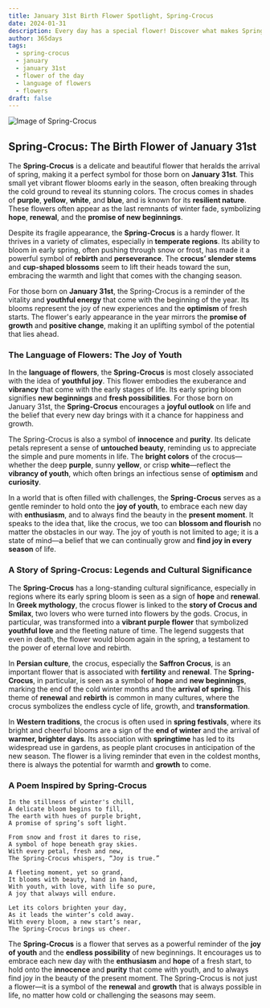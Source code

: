 ```yaml
---
title: January 31st Birth Flower Spotlight, Spring-Crocus
date: 2024-01-31
description: Every day has a special flower! Discover what makes Spring-Crocus unique as today’s birth flower and its symbolic meaning.
author: 365days
tags:
  - spring-crocus
  - january
  - january 31st
  - flower of the day
  - language of flowers
  - flowers
draft: false
---
```


![Image of Spring-Crocus](https://cdn.pixabay.com/photo/2020/03/30/15/21/crocus-4984558_640.jpg#center)


## Spring-Crocus: The Birth Flower of January 31st

The **Spring-Crocus** is a delicate and beautiful flower that heralds the arrival of spring, making it a perfect symbol for those born on **January 31st**. This small yet vibrant flower blooms early in the season, often breaking through the cold ground to reveal its stunning colors. The crocus comes in shades of **purple**, **yellow**, **white**, and **blue**, and is known for its **resilient nature**. These flowers often appear as the last remnants of winter fade, symbolizing **hope**, **renewal**, and the **promise of new beginnings**.

Despite its fragile appearance, the **Spring-Crocus** is a hardy flower. It thrives in a variety of climates, especially in **temperate regions**. Its ability to bloom in early spring, often pushing through snow or frost, has made it a powerful symbol of **rebirth** and **perseverance**. The **crocus’ slender stems** and **cup-shaped blossoms** seem to lift their heads toward the sun, embracing the warmth and light that comes with the changing season.

For those born on **January 31st**, the Spring-Crocus is a reminder of the vitality and **youthful energy** that come with the beginning of the year. Its blooms represent the joy of new experiences and the **optimism** of fresh starts. The flower's early appearance in the year mirrors the **promise of growth** and **positive change**, making it an uplifting symbol of the potential that lies ahead.

### The Language of Flowers: The Joy of Youth

In the **language of flowers**, the **Spring-Crocus** is most closely associated with the idea of **youthful joy**. This flower embodies the exuberance and **vibrancy** that come with the early stages of life. Its early spring bloom signifies **new beginnings** and **fresh possibilities**. For those born on January 31st, the **Spring-Crocus** encourages a **joyful outlook** on life and the belief that every new day brings with it a chance for happiness and growth.

The Spring-Crocus is also a symbol of **innocence** and **purity**. Its delicate petals represent a sense of **untouched beauty**, reminding us to appreciate the simple and pure moments in life. The **bright colors** of the crocus—whether the deep **purple**, sunny **yellow**, or crisp **white**—reflect the **vibrancy of youth**, which often brings an infectious sense of **optimism** and **curiosity**.

In a world that is often filled with challenges, the **Spring-Crocus** serves as a gentle reminder to hold onto the **joy of youth**, to embrace each new day with **enthusiasm**, and to always find the beauty in the **present moment**. It speaks to the idea that, like the crocus, we too can **blossom and flourish** no matter the obstacles in our way. The joy of youth is not limited to age; it is a state of mind—a belief that we can continually grow and **find joy in every season** of life.

### A Story of Spring-Crocus: Legends and Cultural Significance

The **Spring-Crocus** has a long-standing cultural significance, especially in regions where its early spring bloom is seen as a sign of **hope** and **renewal**. In **Greek mythology**, the crocus flower is linked to the **story of Crocus and Smilax**, two lovers who were turned into flowers by the gods. Crocus, in particular, was transformed into a **vibrant purple flower** that symbolized **youthful love** and the fleeting nature of time. The legend suggests that even in death, the flower would bloom again in the spring, a testament to the power of eternal love and rebirth.

In **Persian culture**, the crocus, especially the **Saffron Crocus**, is an important flower that is associated with **fertility** and **renewal**. The **Spring-Crocus**, in particular, is seen as a symbol of **hope** and **new beginnings**, marking the end of the cold winter months and the **arrival of spring**. This theme of **renewal** and **rebirth** is common in many cultures, where the crocus symbolizes the endless cycle of life, growth, and **transformation**.

In **Western traditions**, the crocus is often used in **spring festivals**, where its bright and cheerful blooms are a sign of the **end of winter** and the arrival of **warmer, brighter days**. Its association with **springtime** has led to its widespread use in gardens, as people plant crocuses in anticipation of the new season. The flower is a living reminder that even in the coldest months, there is always the potential for warmth and **growth** to come.

### A Poem Inspired by Spring-Crocus

```
In the stillness of winter's chill,  
A delicate bloom begins to fill,  
The earth with hues of purple bright,  
A promise of spring’s soft light.  

From snow and frost it dares to rise,  
A symbol of hope beneath gray skies.  
With every petal, fresh and new,  
The Spring-Crocus whispers, “Joy is true.”  

A fleeting moment, yet so grand,  
It blooms with beauty, hand in hand,  
With youth, with love, with life so pure,  
A joy that always will endure.  

Let its colors brighten your day,  
As it leads the winter’s cold away.  
With every bloom, a new start’s near,  
The Spring-Crocus brings us cheer.  
```

The **Spring-Crocus** is a flower that serves as a powerful reminder of the **joy of youth** and the **endless possibility** of new beginnings. It encourages us to embrace each new day with the **enthusiasm** and **hope** of a fresh start, to hold onto the **innocence** and **purity** that come with youth, and to always find joy in the beauty of the present moment. The Spring-Crocus is not just a flower—it is a symbol of the **renewal** and **growth** that is always possible in life, no matter how cold or challenging the seasons may seem.